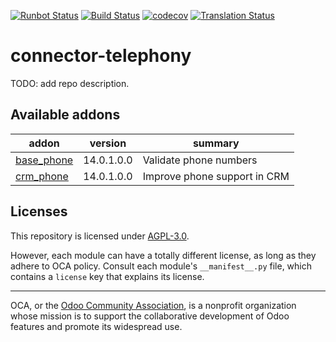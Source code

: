 [![Runbot Status](https://runbot.odoo-community.org/runbot/badge/flat/228/14.0.svg)](https://runbot.odoo-community.org/runbot/repo/github-com-oca-connector-telephony-228)
[![Build Status](https://travis-ci.com/OCA/connector-telephony.svg?branch=14.0)](https://travis-ci.com/OCA/connector-telephony)
[![codecov](https://codecov.io/gh/OCA/connector-telephony/branch/14.0/graph/badge.svg)](https://codecov.io/gh/OCA/connector-telephony)
[![Translation Status](https://translation.odoo-community.org/widgets/connector-telephony-14-0/-/svg-badge.svg)](https://translation.odoo-community.org/engage/connector-telephony-14-0/?utm_source=widget)

<!-- /!\ do not modify above this line -->

# connector-telephony

TODO: add repo description.

<!-- /!\ do not modify below this line -->

<!-- prettier-ignore-start -->

[//]: # (addons)

Available addons
----------------
addon | version | summary
--- | --- | ---
[base_phone](base_phone/) | 14.0.1.0.0 | Validate phone numbers
[crm_phone](crm_phone/) | 14.0.1.0.0 | Improve phone support in CRM

[//]: # (end addons)

<!-- prettier-ignore-end -->

## Licenses

This repository is licensed under [AGPL-3.0](LICENSE).

However, each module can have a totally different license, as long as they adhere to OCA
policy. Consult each module's `__manifest__.py` file, which contains a `license` key
that explains its license.

----

OCA, or the [Odoo Community Association](http://odoo-community.org/), is a nonprofit
organization whose mission is to support the collaborative development of Odoo features
and promote its widespread use.
